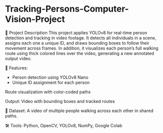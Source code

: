 # Tracking-Persons-Computer-Vision-Project

📌 Project Description
This project applies YOLOv8 for real-time person detection and tracking in video footage. It detects all individuals in a scene, assigns each one a unique ID, and draws bounding boxes to follow their movement across frames. In addition, it visualizes each person’s full walking route using thick colored lines over the video, generating a new annotated output video.

🔧 Features:
* Person detection using YOLOv8 Nano
* Unique ID assignment for each person

Route visualization with color-coded paths

Output: Video with bounding boxes and tracked routes

📁 Dataset:
A video of multiple people walking across each other in shared paths.

🛠️ Tools:
Python, OpenCV, YOLOv8, NumPy, Google Colab

